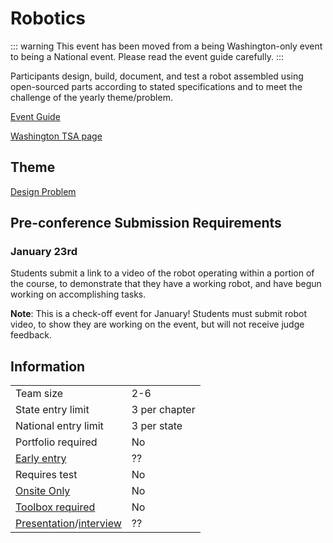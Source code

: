 # Robotics

::: warning
This event has been moved from a being Washington-only event to being a National event. Please read the event guide carefully.
:::

Participants design, build, document, and test a robot assembled using open-sourced parts according to stated specifications and to meet the challenge of the yearly theme/problem.

[Event Guide](https://tsaweb.org/)

[Washington TSA page](https://tsaweb.org/)

## Theme

[Design Problem](https://tsaweb.org/docs/default-source/competitions/themes-and-problems-2024-2025/robotics-2025_design-problem.pdf?sfvrsn=23a81353_2)

## Pre-conference Submission Requirements

### January 23rd

Students submit a link to a video of the robot operating within a portion of the course, to demonstrate that they have a working robot, and have begun working on accomplishing tasks.

**Note**: This is a check-off event for January! Students must submit robot video, to show they are working on the event, but will not receive judge feedback.

## Information

|                                              |               |
| -------------------------------------------- | ------------- |
| Team size                                    | 2-6           |
| State entry limit                            | 3 per chapter |
| National entry limit                         | 3 per state   |
| Portfolio required                           | No            |
| [Early entry](/#terms)                       | ??            |
| Requires test                                | No            |
| [Onsite Only](/#terms)                       | No            |
| [Toolbox required](/#terms)                  | No            |
| [Presentation](/#terms)/[interview](/#terms) | ??            |
